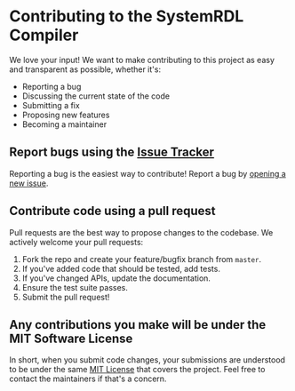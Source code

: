 # Contributing to the SystemRDL Compiler
We love your input! We want to make contributing to this project as easy and
transparent as possible, whether it's:

- Reporting a bug
- Discussing the current state of the code
- Submitting a fix
- Proposing new features
- Becoming a maintainer

## Report bugs using the [Issue Tracker](https://github.com/SystemRDL/systemrdl-compiler/issues)
Reporting a bug is the easiest way to contribute! Report a bug by
[opening a new issue](https://github.com/SystemRDL/systemrdl-compiler/issues).

## Contribute code using a pull request
Pull requests are the best way to propose changes to the codebase. We actively
welcome your pull requests:

1. Fork the repo and create your feature/bugfix branch from `master`.
2. If you've added code that should be tested, add tests.
3. If you've changed APIs, update the documentation.
4. Ensure the test suite passes.
5. Submit the pull request!

## Any contributions you make will be under the MIT Software License
In short, when you submit code changes, your submissions are understood to be
under the same [MIT License](http://choosealicense.com/licenses/mit/) that
covers the project. Feel free to contact the maintainers if that's a concern.
